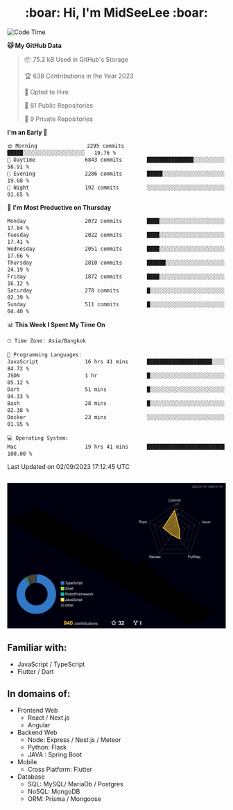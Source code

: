<h1 align="center"> :boar: Hi, I'm MidSeeLee :boar:</h1>
 
<!--START_SECTION:waka-->
![Code Time](http://img.shields.io/badge/Code%20Time-859%20hrs%2011%20mins-blue)

**🐱 My GitHub Data** 

> 📦 75.2 kB Used in GitHub's Storage 
 > 
> 🏆 638 Contributions in the Year 2023
 > 
> 💼 Opted to Hire
 > 
> 📜 81 Public Repositories 
 > 
> 🔑 9 Private Repositories 
 > 
**I'm an Early 🐤** 

```text
🌞 Morning                2295 commits        █████░░░░░░░░░░░░░░░░░░░░   19.76 % 
🌆 Daytime                6843 commits        ███████████████░░░░░░░░░░   58.91 % 
🌃 Evening                2286 commits        █████░░░░░░░░░░░░░░░░░░░░   19.68 % 
🌙 Night                  192 commits         ░░░░░░░░░░░░░░░░░░░░░░░░░   01.65 % 
```
📅 **I'm Most Productive on Thursday** 

```text
Monday                   2072 commits        ████░░░░░░░░░░░░░░░░░░░░░   17.84 % 
Tuesday                  2022 commits        ████░░░░░░░░░░░░░░░░░░░░░   17.41 % 
Wednesday                2051 commits        ████░░░░░░░░░░░░░░░░░░░░░   17.66 % 
Thursday                 2810 commits        ██████░░░░░░░░░░░░░░░░░░░   24.19 % 
Friday                   1872 commits        ████░░░░░░░░░░░░░░░░░░░░░   16.12 % 
Saturday                 278 commits         █░░░░░░░░░░░░░░░░░░░░░░░░   02.39 % 
Sunday                   511 commits         █░░░░░░░░░░░░░░░░░░░░░░░░   04.40 % 
```


📊 **This Week I Spent My Time On** 

```text
🕑︎ Time Zone: Asia/Bangkok

💬 Programming Languages: 
JavaScript               16 hrs 41 mins      █████████████████████░░░░   84.72 % 
JSON                     1 hr                █░░░░░░░░░░░░░░░░░░░░░░░░   05.12 % 
Dart                     51 mins             █░░░░░░░░░░░░░░░░░░░░░░░░   04.33 % 
Bash                     28 mins             █░░░░░░░░░░░░░░░░░░░░░░░░   02.38 % 
Docker                   23 mins             ░░░░░░░░░░░░░░░░░░░░░░░░░   01.95 % 

💻 Operating System: 
Mac                      19 hrs 41 mins      █████████████████████████   100.00 % 
```


 Last Updated on 02/09/2023 17:12:45 UTC
<!--END_SECTION:waka-->

##

![](./profile-3d-contrib/profile-night-rainbow.svg)

## Familiar with:
- JavaScript / TypeScript
- Flutter / Dart

## In domains of:
- Frontend Web
  - React / Next.js
  - Angular
- Backend Web
  - Node: Express / Nest.js / Meteor
  - Python: Flask
  - JAVA : Spring Boot
- Mobile
  - Cross Platform: Flutter
- Database
  - SQL: MySQL/ MariaDb / Postgres
  - NoSQL: MongoDB
  - ORM: Prisma / Mongoose
